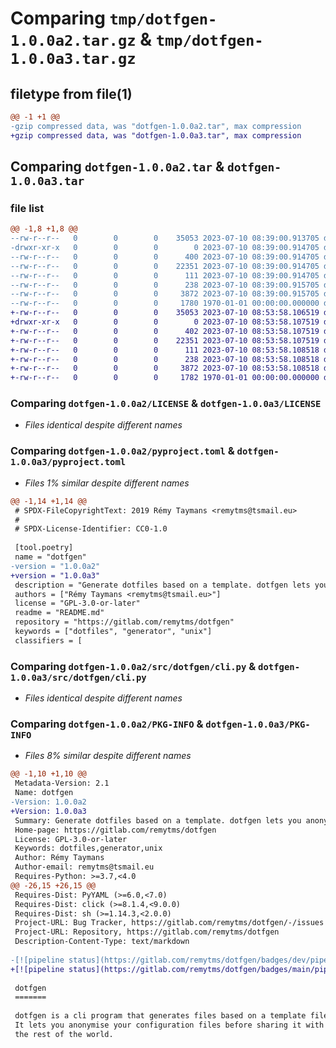 # Comparing `tmp/dotfgen-1.0.0a2.tar.gz` & `tmp/dotfgen-1.0.0a3.tar.gz`

## filetype from file(1)

```diff
@@ -1 +1 @@
-gzip compressed data, was "dotfgen-1.0.0a2.tar", max compression
+gzip compressed data, was "dotfgen-1.0.0a3.tar", max compression
```

## Comparing `dotfgen-1.0.0a2.tar` & `dotfgen-1.0.0a3.tar`

### file list

```diff
@@ -1,8 +1,8 @@
--rw-r--r--   0        0        0    35053 2023-07-10 08:39:00.913705 dotfgen-1.0.0a2/LICENSE
-drwxr-xr-x   0        0        0        0 2023-07-10 08:39:00.914705 dotfgen-1.0.0a2/LICENSES/
--rw-r--r--   0        0        0      400 2023-07-10 08:39:00.914705 dotfgen-1.0.0a2/README.md
--rw-r--r--   0        0        0    22351 2023-07-10 08:39:00.914705 dotfgen-1.0.0a2/pyproject.toml
--rw-r--r--   0        0        0      111 2023-07-10 08:39:00.914705 dotfgen-1.0.0a2/src/dotfgen/__init__.py
--rw-r--r--   0        0        0      238 2023-07-10 08:39:00.915705 dotfgen-1.0.0a2/src/dotfgen/__main__.py
--rw-r--r--   0        0        0     3872 2023-07-10 08:39:00.915705 dotfgen-1.0.0a2/src/dotfgen/cli.py
--rw-r--r--   0        0        0     1780 1970-01-01 00:00:00.000000 dotfgen-1.0.0a2/PKG-INFO
+-rw-r--r--   0        0        0    35053 2023-07-10 08:53:58.106519 dotfgen-1.0.0a3/LICENSE
+drwxr-xr-x   0        0        0        0 2023-07-10 08:53:58.107519 dotfgen-1.0.0a3/LICENSES/
+-rw-r--r--   0        0        0      402 2023-07-10 08:53:58.107519 dotfgen-1.0.0a3/README.md
+-rw-r--r--   0        0        0    22351 2023-07-10 08:53:58.107519 dotfgen-1.0.0a3/pyproject.toml
+-rw-r--r--   0        0        0      111 2023-07-10 08:53:58.108518 dotfgen-1.0.0a3/src/dotfgen/__init__.py
+-rw-r--r--   0        0        0      238 2023-07-10 08:53:58.108518 dotfgen-1.0.0a3/src/dotfgen/__main__.py
+-rw-r--r--   0        0        0     3872 2023-07-10 08:53:58.108518 dotfgen-1.0.0a3/src/dotfgen/cli.py
+-rw-r--r--   0        0        0     1782 1970-01-01 00:00:00.000000 dotfgen-1.0.0a3/PKG-INFO
```

### Comparing `dotfgen-1.0.0a2/LICENSE` & `dotfgen-1.0.0a3/LICENSE`

 * *Files identical despite different names*

### Comparing `dotfgen-1.0.0a2/pyproject.toml` & `dotfgen-1.0.0a3/pyproject.toml`

 * *Files 1% similar despite different names*

```diff
@@ -1,14 +1,14 @@
 # SPDX-FileCopyrightText: 2019 Rémy Taymans <remytms@tsmail.eu>
 #
 # SPDX-License-Identifier: CC0-1.0
 
 [tool.poetry]
 name = "dotfgen"
-version = "1.0.0a2"
+version = "1.0.0a3"
 description = "Generate dotfiles based on a template. dotfgen lets you anonymise your dotfiles."
 authors = ["Rémy Taymans <remytms@tsmail.eu>"]
 license = "GPL-3.0-or-later"
 readme = "README.md"
 repository = "https://gitlab.com/remytms/dotfgen"
 keywords = ["dotfiles", "generator", "unix"]
 classifiers = [
```

### Comparing `dotfgen-1.0.0a2/src/dotfgen/cli.py` & `dotfgen-1.0.0a3/src/dotfgen/cli.py`

 * *Files identical despite different names*

### Comparing `dotfgen-1.0.0a2/PKG-INFO` & `dotfgen-1.0.0a3/PKG-INFO`

 * *Files 8% similar despite different names*

```diff
@@ -1,10 +1,10 @@
 Metadata-Version: 2.1
 Name: dotfgen
-Version: 1.0.0a2
+Version: 1.0.0a3
 Summary: Generate dotfiles based on a template. dotfgen lets you anonymise your dotfiles.
 Home-page: https://gitlab.com/remytms/dotfgen
 License: GPL-3.0-or-later
 Keywords: dotfiles,generator,unix
 Author: Rémy Taymans
 Author-email: remytms@tsmail.eu
 Requires-Python: >=3.7,<4.0
@@ -26,15 +26,15 @@
 Requires-Dist: PyYAML (>=6.0,<7.0)
 Requires-Dist: click (>=8.1.4,<9.0.0)
 Requires-Dist: sh (>=1.14.3,<2.0.0)
 Project-URL: Bug Tracker, https://gitlab.com/remytms/dotfgen/-/issues
 Project-URL: Repository, https://gitlab.com/remytms/dotfgen
 Description-Content-Type: text/markdown
 
-[![pipeline status](https://gitlab.com/remytms/dotfgen/badges/dev/pipeline.svg)](https://gitlab.com/remytms/dotfgen/commits/dev)
+[![pipeline status](https://gitlab.com/remytms/dotfgen/badges/main/pipeline.svg)](https://gitlab.com/remytms/dotfgen/commits/main)
 
 dotfgen
 =======
 
 dotfgen is a cli program that generates files based on a template file.
 It lets you anonymise your configuration files before sharing it with
 the rest of the world.
```

